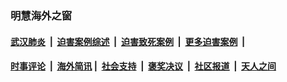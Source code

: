 
### 明慧海外之窗

####  [武汉肺炎](indexes/365.md?t=03221500) &nbsp;|&nbsp;  [迫害案例综述](indexes/328.md?t=03221500) &nbsp;|&nbsp; [迫害致死案例](indexes/277.md?t=03221500)  &nbsp;|&nbsp; [更多迫害案例](indexes/81.md?t=03221500)  &nbsp;|&nbsp; 
####  [时事评论](indexes/19.md?t=03221500) &nbsp;|&nbsp; [海外简讯](indexes/245.md?t=03221500)&nbsp;|&nbsp;  [社会支持](indexes/140.md?t=03221500) &nbsp;|&nbsp; [褒奖决议](indexes/282.md?t=03221500) &nbsp;|&nbsp; [社区报道](indexes/91.md?t=03221500)  &nbsp;|&nbsp; [天人之间](indexes/78.md?t=03221500) 

